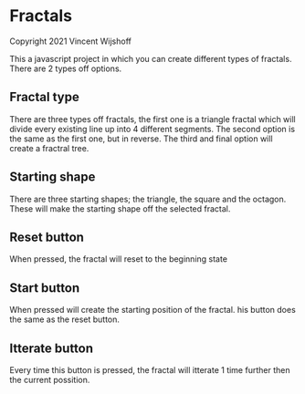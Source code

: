 # Fractals

Copyright 2021 Vincent Wijshoff

This a javascript project in which you can create different types of fractals. There are 2 types off options.

## Fractal type

There are three types off fractals, the first one is a triangle fractal which will divide every existing line up into 4 different segments. The second option is the same as the first one, but in reverse. The third and final option will create a fractral tree.

## Starting shape

There are three starting shapes; the triangle, the square and the octagon. These will make the starting shape off the selected fractal.

## Reset button

When pressed, the fractal will reset to the beginning state

## Start button

When pressed will create the starting position of the fractal. his button does the same as the reset button.

## Itterate button

Every time this button is pressed, the fractal will itterate 1 time further then the current possition.